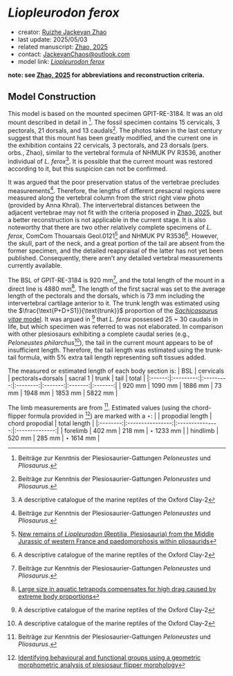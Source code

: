 # *Liopleurodon ferox*

- creator: [Ruizhe Jackevan Zhao](https://orcid.org/0009-0001-4869-3008) 
- last update: 2025/05/03
- related manuscript: [Zhao, 2025](https://doi.org/10.1101/2024.02.15.578844)
- contact: JackevanChaos@outlook.com
- model link: [*Liopleurodon ferox*](https://github.com/Pliosaurus-kevani/Mundus-Cyclus/blob/main/Plesiosauria/Liopleurodon%20ferox/Liopleurodon%20ferox.pdf)

**note: see [Zhao, 2025](https://doi.org/10.1101/2024.02.15.578844) for abbreviations and reconstruction criteria.**

## Model Construction

This model is based on the mounted specimen GPIT-RE-3184. It was an old
mount described in detail in [^1]. The fossil specimen contains 15 cervicals, 3 pectorals, 21 dorsals,
and 13 caudals[^1]. The photos taken in the last century suggest that this mount has been greatly
modified, and the current one in the exhibition contains 22 cervicals, 3 pectorals, and 23 dorsals (pers. orbs., Zhao),
similar to the vertebral formula of NHMUK PV R3536, another individual of *L. ferox*[^2].
It is possible that the current mount was restored according to it, but this suspicion can not be confirmed.

It was argued that the poor preservation status of the vertebrae precludes measurements[^1]. Therefore,
the lengths of different presacral regions were measured along the vertebral column from the
strict right view photo (provided by Anna Khral). The intervertebral distances between the adjacent
vertebrae may not fit with the criteria proposed in [Zhao, 2025](https://doi.org/10.1101/2024.02.15.578844), but a better reconstruction is not applicable in the current stage.
It is also noteworthy that there are two other relatively complete
specimens of *L. ferox*, ComCom Thouarsais Geol.0121[^3] and NHMUK PV R3536[^2]. However, the
skull, part of the neck, and a great portion of the tail are absent from the former specimen, and the
detailed reappraisal of the latter has not yet been published. Consequently, there aren’t any detailed
vertebral measurements currently available.

The BSL of GPIT-RE-3184 is 920 mm[^1], and the total length of the mount in a direct line
is 4880 mm[^4]. The
length of the first sacral was set to the average length of the pectorals and the dorsals, which is
73 mm including the intervertebral cartilage anterior to it. The trunk length was estimated using the $\frac{\text{P+D+S1}}{\text{trunk}}$ proportion of the [*Sachicasaurus vitae* model](https://github.com/Pliosaurus-kevani/Mundus-Cyclus/tree/main/Plesiosauria/Sachicasaurus%20vitae). It was argued in [^2] that *L. ferox* possessed 25 ~ 30 caudals in life, but 
which specimen was referred to was not elaborated. 
In comparison with other plesiosaurs exhibiting a complete caudal series (e.g.,
*Peloneustes philarchus*[^2]), the tail in the current mount appears to be of insufficient length.
Therefore, the tail length was estimated using the trunk-tail formula, with 5% extra tail length representing soft tissues added.

The measured or estimated length of each body section is:
| BSL    | cervicals | pectorals+dorsals | sacral 1 | trunk   | tail    | total   |
|:------:|:---------:|:---------:|:--------:|:-------:|:-------:|:-------:|
| 920 mm | 1090 mm   | 1886 mm    | 73 mm | 1948 mm    | 1853 mm | 5822 mm | 

The limb measurements are from [^1]. Estimated values (using the chord-flipper formula provided in [^5]) are marked with a $\star$:
|          | propodial length | chord propodial | total length   |
|:--------:|:----------------:|:---------------:|:--------------:|
| forelimb | 402 mm           | 218 mm          | $\star$ 1233 mm |
| hindlimb | 520 mm           | 285 mm          | $\star$ 1614 mm |

[^1]: Beiträge zur Kenntnis der Plesiosaurier-Gattungen *Peloneustes* und *Pliosaurus*.
[^2]: A descriptive catalogue of the marine reptiles of the Oxford Clay-2
[^3]: [New remains of *Liopleurodon* (Reptilia, Plesiosauria) from the Middle Jurassic of western France and paedomorphosis within pliosaurids](https://doi.org/10.26879/1280palaeo-electronica.org/content/2024/5257-jurassic-liopleurodon-of-france)
[^4]: [Large size in aquatic tetrapods compensates for high drag caused by extreme body proportions](https://doi.org/10.1038/s42003-022-03322-y)
[^5]: [Identifying behavioural and functional groups using a geometric morphometric analysis of plesiosaur flipper morphology](https://research.manchester.ac.uk/en/studentTheses/identifying-behavioural-and-functional-groups-using-a-geometric-m)
